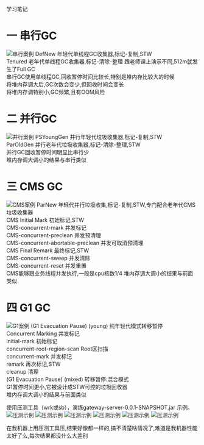 学习笔记

# 一 串行GC
![串行案例](http://source.icodego.com/serialgc.png)
DefNew 年轻代单线程GC收集器,标记-复制,STW  
Tenured 老年代单线程GC收集器,标记-清除-整理
跟老师课上演示不同,512m就发生了Full GC  
串行GC使用单线程GC,回收暂停时间比较长,特别是堆内存比较大的时候  
将堆内存调大后,GC次数会变少,但回收时间会变长  
将堆内存调特别小,GC频繁,且有OOM风险
# 二 并行GC
![并行案例](http://source.icodego.com/parallelgc.png)
PSYoungGen 并行年轻代垃圾收集器,标记-复制,STW  
ParOldGen 并行老年代垃圾收集器,标记-清除-整理,STW  
并行GC回收暂停时间明显比串行少  
堆内存调大调小的结果与串行类似
# 三 CMS GC
![CMS案例](http://source.icodego.com/cmsgc.png)
ParNew 年轻代并行垃圾收集,标记-复制,STW,专门配合老年代CMS垃圾收集器  
CMS Initial Mark 初始标记,STW  
CMS-concurrent-mark 并发标记  
CMS-concurrent-preclean 并发预清理  
CMS-concurrent-abortable-preclean  并发可取消预清理  
CMS Final Remark 最终标记,STW  
CMS-concurrent-sweep 并发清除  
CMS-concurrent-reset 并发重置  
CMS能够跟业务线程并发执行,一般是cpu核数1/4
堆内存调大调小的结果与前面类似
# 四 G1 GC
![G1案例](http://source.icodego.com/g1gc.png)
(G1 Evacuation Pause) (young) 纯年轻代模式转移暂停  
Concurrent Marking 并发标记  
initial-mark 初始标记  
concurrent-root-region-scan Root区扫描  
concurrent-mark 并发标记  
remark 再次标记,STW  
cleanup 清理  
(G1 Evacuation Pause) (mixed) 转移暂停:混合模式  
G1暂停时间更小,它被设计成STW可控的垃圾回收器  
堆内存调大调小的结果与前面类似

使用压测工具（wrk或sb），演练gateway-server-0.0.1-SNAPSHOT.jar 示例。
![压测示例](http://source.icodego.com/sb1.png)
![压测示例](http://source.icodego.com/sb2.png)
![压测示例](http://source.icodego.com/sb3.png)
![压测示例](http://source.icodego.com/sb4.png)
![压测示例](http://source.icodego.com/sb5.png)
![压测示例](http://source.icodego.com/sb6.png)

在我机器上用压测工具压,结果好像都一样的,搞不清楚啥情况了,难道是我机器性能太好了么,每次结果都没什么大差别

